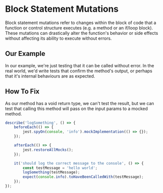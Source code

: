 # Block Statement Mutations

Block statement mutations refer to changes within the block of code that a function or control structure executes (e.g. a method or an if/loop block). These mutations can drastically alter the function's behavior or side effects without affecting its ability to execute without errors.

## Our Example

In our example, we're just testing that it can be called without error. In the real world, we'd write tests that confirm the method's output, or perhaps that it's internal behaviours are as expected.

## How To Fix

As our method has a void return type, we can't test the result, but we can test that calling this method will pass on the input params to a mocked method.

```typescript
describe('logSomething', () => {
    beforeEach(() => {
        jest.spyOn(console, 'info').mockImplementation(() => {});
    });

    afterEach(() => {
        jest.restoreAllMocks();
    });

    it('should log the correct message to the console', () => {
        const testMessage = 'hello world';
        logSomething(testMessage);
        expect(console.info).toHaveBeenCalledWith(testMessage);
    });
});
```